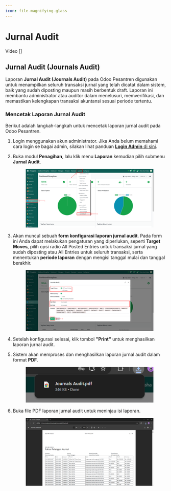 ```yaml
---
icon: file-magnifying-glass
---
```


# Jurnal Audit

Video \[]

## Jurnal Audit (Journals Audit)

Laporan **Jurnal Audit (Journals Audit)** pada Odoo Pesantren digunakan untuk menampilkan seluruh transaksi jurnal yang telah dicatat dalam sistem, baik yang sudah diposting maupun masih berbentuk draft. Laporan ini membantu administrator atau auditor dalam menelusuri, memverifikasi, dan memastikan kelengkapan transaksi akuntansi sesuai periode tertentu.

### Mencetak Laporan Jurnal Audit

Berikut adalah langkah-langkah untuk mencetak laporan jurnal audit pada Odoo Pesantren.

1. Login menggunakan akun administrator. Jika Anda belum memahami cara login se bagai admin, silakan lihat panduan [**Login Admin** di sini](../../../panduan-login/login-admin.md).
2.  Buka modul **Penagihan**, lalu klik menu **Laporan** kemudian pilih submenu **Jurnal Audit**.

    <figure><img src="../../../.gitbook/assets/images-817.png" alt=""><figcaption></figcaption></figure>


3.  Akan muncul sebuah **form konfigurasi laporan jurnal audit**. Pada form ini Anda dapat melakukan pengaturan yang diperlukan, seperti **Target Moves**, pilih opsi radio All Posted Entries untuk transaksi jurnal yang sudah diposting atau All Entries untuk seluruh transaksi, serta menentukan **periode laporan** dengan mengisi tanggal mulai dan tanggal berakhir.

    <figure><img src="../../../.gitbook/assets/images-818 (1).png" alt=""><figcaption></figcaption></figure>


4. Setelah konfigurasi selesai, klik tombol **"Print"** untuk menghasilkan laporan jurnal audit.
5.  Sistem akan memproses dan menghasilkan laporan jurnal audit dalam format **PDF**.

    <figure><img src="../../../.gitbook/assets/images-819 (2).png" alt=""><figcaption></figcaption></figure>
6.  Buka file PDF laporan jurnal audit untuk meninjau isi laporan.

    <figure><img src="../../../.gitbook/assets/images-820 (1).png" alt=""><figcaption></figcaption></figure>
